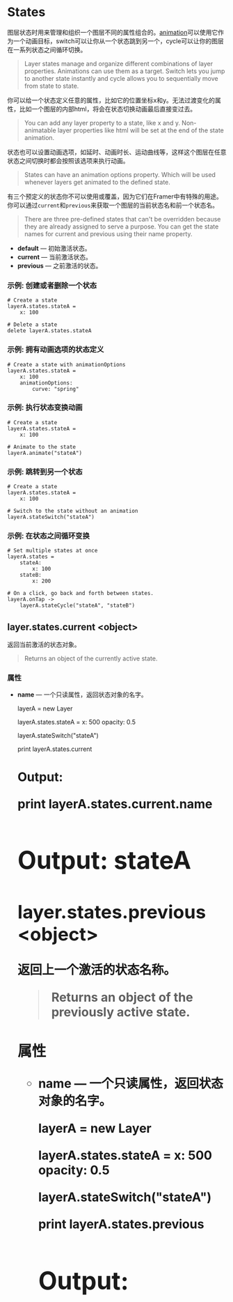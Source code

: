 # States

图层状态时用来管理和组织一个图层不同的属性组合的。[animation](#animation)可以使用它作为一个动画目标，switch可以让你从一个状态跳到另一个，cycle可以让你的图层在一系列状态之间循环切换。
>Layer states manage and organize different combinations of layer properties. Animations can use them as a target. Switch lets you jump to another state instantly and cycle allows you to sequentially move from state to state.

你可以给一个状态定义任意的属性，比如它的位置坐标x和y。无法过渡变化的属性，比如一个图层的内部html，将会在状态切换动画最后直接变过去。
>You can add any layer property to a state, like x and y. Non-animatable layer properties like html will be set at the end of the state animation.

状态也可以设置动画选项，如延时、动画时长、运动曲线等，这样这个图层在任意状态之间切换时都会按照该选项来执行动画。
>States can have an animation options property. Which will be used whenever layers get animated to the defined state.

有三个预定义的状态你不可以使用或覆盖，因为它们在Framer中有特殊的用途。你可以通过`current`和`previous`来获取一个图层的当前状态名和前一个状态名。
>There are three pre-defined states that can't be overridden because they are already assigned to serve a purpose. You can get the state names for current and previous using their name property.

* **default** — 初始激活状态。
* **current** — 当前激活状态。
* **previous** — 之前激活的状态。

### 示例: 创建或者删除一个状态

    # Create a state 
    layerA.states.stateA =
        x: 100
     
    # Delete a state 
    delete layerA.states.stateA

### 示例: 拥有动画选项的状态定义

    # Create a state with animationOptions 
    layerA.states.stateA =
        x: 100
        animationOptions:
            curve: "spring"

### 示例: 执行状态变换动画

    # Create a state 
    layerA.states.stateA =
        x: 100
     
    # Animate to the state 
    layerA.animate("stateA")

### 示例: 跳转到另一个状态

    # Create a state 
    layerA.states.stateA =
        x: 100
     
    # Switch to the state without an animation 
    layerA.stateSwitch("stateA")

### 示例: 在状态之间循环变换

    # Set multiple states at once 
    layerA.states =
        stateA:
            x: 100
        stateB:
            x: 200
     
    # On a click, go back and forth between states. 
    layerA.onTap ->
        layerA.stateCycle("stateA", "stateB")

<a id="current"></a>
## layer.states.current &lt;object&gt;

返回当前激活的状态对象。
>Returns an object of the currently active state.

### 属性

* **name** — 一个只读属性，返回状态对象的名字。


    layerA = new Layer
     
    layerA.states.stateA =
        x: 500
        opacity: 0.5
     
    layerA.stateSwitch("stateA")
     
    print layerA.states.current
    # Output: <Object State> 
     
    print layerA.states.current.name
    # Output: stateA 


<a id="previous"></a>
## layer.states.previous &lt;object&gt;

返回上一个激活的状态名称。
>Returns an object of the previously active state.

### 属性

* **name** — 一个只读属性，返回状态对象的名字。


    layerA = new Layer
     
    layerA.states.stateA =
        x: 500
        opacity: 0.5
     
    layerA.stateSwitch("stateA")
     
    print layerA.states.previous
    # Output: <Object State> 

